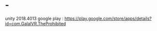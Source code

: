 # -
unity 2018.4013
google play : https://play.google.com/store/apps/details?id=com.GalalVR.TheProhibited
